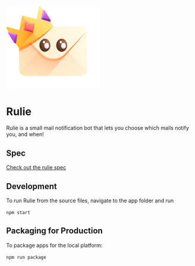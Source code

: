 <img src="docs/rulie.png" width="50%" />

# Rulie

Rulie is a small mail notification bot that lets you choose which mails notify you, and when!

## Spec
[Check out the rulie spec](app/README.md)

## Development

To run Rulie from the source files, navigate to the app folder and run 

`npm start`

## Packaging for Production

To package apps for the local platform:

`npm run package`